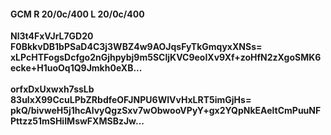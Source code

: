 #### GCM R 20/0c/400 L 20/0c/400
**Nl3t4FxVJrL7GD20**<br/>**F0BkkvDB1bPSaD4C3j3WBZ4w9AOJqsFyTkGmqyxXNSs=**<br/>**xLPcHTFogsDcfgo2nGjhpybj9m5SCljKVC9eoIXv9Xf+zoHfN2zXgoSMK6ecke+H1uoOq1Q9Jmkh0eXB...**<br/><br/>
**orfxDxUxwxh7ssLb**<br/>**83uIxX99CcuLPbZRbdfeOFJNPU6WIVvHxLRT5imGjHs=**<br/>**pkQ/bivweH5j1hcAlvyQgzSxv7wObwooVPyY+gx2YQpNkEAeltCmPuuNFPttzz51mSHiIMswFXMSBzJw...**